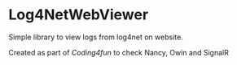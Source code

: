 # Log4NetWebViewer
 Simple library to view logs from log4net on website.

Created as part of *Coding4fun* to check Nancy, Owin and SignalR